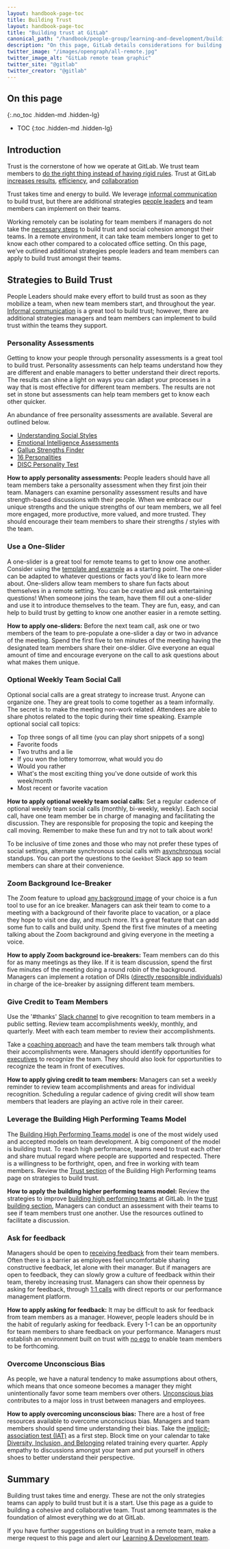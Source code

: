 ```yaml
---
layout: handbook-page-toc
title: Building Trust
layout: handbook-page-toc
title: "Building trust at GitLab"
canonical_path: "/handbook/people-group/learning-and-development/building-trust/"
description: "On this page, GitLab details considerations for building trust in remote teams. Learn more!"
twitter_image: "/images/opengraph/all-remote.jpg"
twitter_image_alt: "GitLab remote team graphic"
twitter_site: "@gitlab"
twitter_creator: "@gitlab"
---
```


## On this page
{:.no_toc .hidden-md .hidden-lg}

- TOC
{:toc .hidden-md .hidden-lg}

## Introduction

Trust is the cornerstone of how we operate at GitLab. We trust team members to [do the right thing instead of having rigid rules](/handbook/values/#measure-results-not-hours/). Trust at GitLab [increases results](/handbook/people-group/guidance-on-feedback/), [efficiency](/handbook/values/#efficiency/), and [collaboration](/handbook/values/#collaboration)

Trust takes time and energy to build. We leverage [informal communication](/company/culture/all-remote/informal-communication/) to build trust, but there are additional strategies [people leaders](/handbook/people-group/leadership-toolkit/) and team members can implement on their teams. 

Working remotely can be isolating for team members if managers do not take the [necessary steps](/company/culture/all-remote/being-a-great-remote-manager/) to build trust and social cohesion amongst their teams. In a remote environment, it can take team members longer to get to know each other compared to a colocated office setting. On this page, we’ve outlined additional strategies people leaders and team members can apply to build trust amongst their teams. 

## Strategies to Build Trust 

People Leaders should make every effort to build trust as soon as they mobilize a team, when new team members start, and throughout the year. [Informal communication](/company/culture/all-remote/informal-communication/) is a great tool to build trust; however, there are additional strategies managers and team members can implement to build trust within the teams they support.

### Personality Assessments

Getting to know your people through personality assessments is a great tool to build trust. Personality assessments can help teams understand how they are different and enable managers to better understand their direct reports. The results can shine a light on ways you can adapt your processes in a way that is most effective for different team members. The results are not set in stone but assessments can help team members get to know each other quicker. 

An abundance of free personality assessments are available. Several are outlined below. 

- [Understanding Social Styles](/handbook/people-group/learning-and-development/emotional-intelligence/social-styles/#discover-your-social-style/)
- [Emotional Intelligence Assessments](/handbook/people-group/learning-and-development/emotional-intelligence/#emotional-intelligence-eq-assessments/)
- [Gallup Strengths Finder](https://www.gallup.com/cliftonstrengths/en/252137/home.aspx) 
- [16 Personalities](https://www.16personalities.com/)
- [DISC Personality Test](https://discpersonalitytesting.com/free-disc-test/)

**How to apply personality assessments:** People leaders should have all team members take a personality assessment when they first join their team. Managers can examine personality assessment results and have strength-based discussions with their people. When we embrace our unique strengths and the unique strengths of our team members, we all feel more engaged, more productive, more valued, and more trusted. They should encourage their team members to share their strengths / styles with the team. 

### Use a One-Slider 

A one-slider is a great tool for remote teams to get to know one another. Consider using the [template and example](https://docs.google.com/presentation/d/1N-fNiIBAc8_HefLyPTi4HEhoFkcCDLW_Ntx8wqmEQ9c/edit#slide=id.g822466666c_0_232) as a starting point. The one-slider can be adapted to whatever questions or facts you'd like to learn more about. One-sliders allow team members to share fun facts about themselves in a remote setting. You can be creative and ask entertaining questions! When someone joins the team, have them fill out a one-slider and use it to introduce themselves to the team. They are fun, easy, and can help to build trust by getting to know one another easier in a remote setting. 

**How to apply one-sliders:** Before the next team call, ask one or two members of the team to pre-populate a one-slider a day or two in advance of the meeting. Spend the first five to ten minutes of the meeting having the designated team members share their one-sldier. Give everyone an equal amount of time and encourage everyone on the call to ask questions about what makes them unique. 

### Optional Weekly Team Social Call

Optional social calls are a great strategy to increase trust. Anyone can organize one. They are great tools to come together as a team informally. The secret is to make the meeting non-work related. Attendees are able to share photos related to the topic during their time speaking. Example optional social call topics:

- Top three songs of all time (you can play short snippets of a song) 
- Favorite foods
- Two truths and a lie
- If you won the lottery tomorrow, what would you do
- Would you rather
- What's the most exciting thing you've done outside of work this week/month
- Most recent or favorite vacation

**How to apply optional weekly team social calls:** Set a regular cadence of optional weekly team social calls (monthly, bi-weekly, weekly). Each social call, have one team member be in charge of managing and facilitating the discussion. They are responsible for proposing the topic and keeping the call moving. Remember to make these fun and try not to talk about work! 

To be inclusive of time zones and those who may not prefer these types of social settings, alternate synchronous social calls with [asynchronous](/company/culture/all-remote/asynchronous/) social standups. You can port the questions to the `Geekbot` Slack app so team members can share at their convenience.

### Zoom Background Ice-Breaker

The Zoom feature to upload [any background image](/handbook/tools-and-tips/zoom/#virtual-background/) of your choice is a fun tool to use for an ice breaker. Managers can ask their team to come to a meeting with a background of their favorite place to vacation, or a place they hope to visit one day, and much more. It’s a great feature that can add some fun to calls and build unity. Spend the first five minutes of a meeting talking about the Zoom background and giving everyone in the meeting a voice. 

**How to apply Zoom background ice-breakers:** Team members can do this for as many meetings as they like. If it is team discussion, spend the first five minutes of the meeting doing a round robin of the background. Managers can implement a rotation of DRIs ([directly responsible individuals](/handbook/people-group/directly-responsible-individuals/)) in charge of the ice-breaker by assigning different team members. 

### Give Credit to Team Members

Use the '#thanks' [Slack channel](/handbook/communication/#say-thanks/) to give recognition to team members in a public setting. Review team accomplishments weekly, monthly, and quarterly. Meet with each team member to review their accomplishments. 

Take a [coaching approach](/handbook/people-group/learning-and-development/career-development/coaching/) and have the team members talk through what their accomplishments were. Managers should identify opportunities for [executives](/company/team/structure/#executives) to recognize the team. They should also look for opportunities to recognize the team in front of executives. 

**How to apply giving credit to team members:** Managers can set a weekly reminder to review team accomplishments and areas for individual recognition. Scheduling a regular cadence of giving credit will show team members that leaders are playing an active role in their career. 

### Leverage the Building High Performing Teams Model

The [Building High Performing Teams model](/handbook/people-group/learning-and-development/building-high-performing-teams/) is one of the most widely used and accepted models on team development. A big component of the model is building trust. To reach high performance, teams need to trust each other and share mutual regard where people are supported and respected. There is a willingness to be forthright, open, and free in working with team members. Review the [Trust section](/handbook/people-group/learning-and-development/building-high-performing-teams/#stage-2-trust-building---who-are-you/) of the Building High Performing teams page on strategies to build trust. 

**How to apply the building higher performing teams model:** Review the strategies to improve [building high performing teams](/handbook/people-group/learning-and-development/building-high-performing-teams/#summary/) at GitLab. In the [trust building section](/handbook/people-group/learning-and-development/building-high-performing-teams/#stage-2-trust-building---who-are-you/), Managers can conduct an assessment with their teams to see if team members trust one another. Use the resources outlined to facilitate a discussion. 

### Ask for feedback

Managers should be open to [receiving feedback](/handbook/people-group/guidance-on-feedback/) from their team members. Often there is a barrier as employees feel uncomfortable sharing constructive feedback, let alone with their manager. But if managers are open to feedback, they can slowly grow a culture of feedback within their team, thereby increasing trust. Managers can show their openness by asking for feedback, through [1:1 calls](/handbook/leadership/1-1/) with direct reports or our performance management platform. 

**How to apply asking for feedback:** It may be difficult to ask for feedback from team members as a manager. However, people leaders should be in the habit of regularly asking for feedback. Every 1-1 can be an opportunity for team members to share feedback on your performance. Managers must establish an environment built on trust with [no ego](/handbook/values/#no-ego/) to enable team members to be forthcoming. 

### Overcome Unconscious Bias

As people, we have a natural tendency to make assumptions about others, which means that once someone becomes a manager they might unintentionally favor some team members over others. [Unconscious bias](/company/culture/inclusion/unconscious-bias/) contributes to a major loss in trust between managers and employees.

**How to apply overcoming unconscious bias:** There are a host of free resources available to overcome unconscious bias. Managers and team members should spend time understanding their bias. Take the [implicit-association test (IAT)](company/culture/inclusion/unconscious-bias/#can-i-test-it/) as a first step. Block time on your calendar to take [Diversity, Inclusion, and Belonging](/company/culture/inclusion/) related training every quarter. Apply empathy to discussions amongst your team and put yourself in others shoes to better understand their perspective. 

## Summary

Building trust takes time and energy. These are not the only strategies teams can apply to build trust but it is a start. Use this page as a guide to building a cohesive and collaborative team. Trust among teammates is the foundation of almost everything we do at GitLab. 

If you have further suggestions on building trust in a remote team, make a merge request to this page and alert our [Learning & Development team](/handbook/people-group/learning-and-development/#how-to-communicate-with-us).
